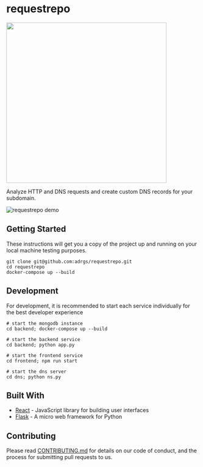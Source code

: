 # requestrepo


<img src="https://svgshare.com/i/pSP.svg" width="420">

Analyze HTTP and DNS requests and create custom DNS records for your subdomain.

![requestrepo demo](https://i.imgur.com/yiap11c.png)


## Getting Started

These instructions will get you a copy of the project up and running on your local machine testing purposes.

```
git clone git@github.com:adrgs/requestrepo.git
cd requestrepo
docker-compose up --build
```

## Development

For development, it is recommended to start each service individually for the best developer experience

```
# start the mongodb instance
cd backend; docker-compose up --build

# start the backend service
cd backend; python app.py

# start the frontend service
cd frontend; npm run start

# start the dns server
cd dns; python ns.py
```

## Built With

* [React](https://reactjs.org/) - JavaScript library for building user interfaces
* [Flask](https://flask.palletsprojects.com/) - A micro web framework for Python

## Contributing

Please read [CONTRIBUTING.md](CONTRIBUTING.md) for details on our code of conduct, and the process for submitting pull requests to us.
